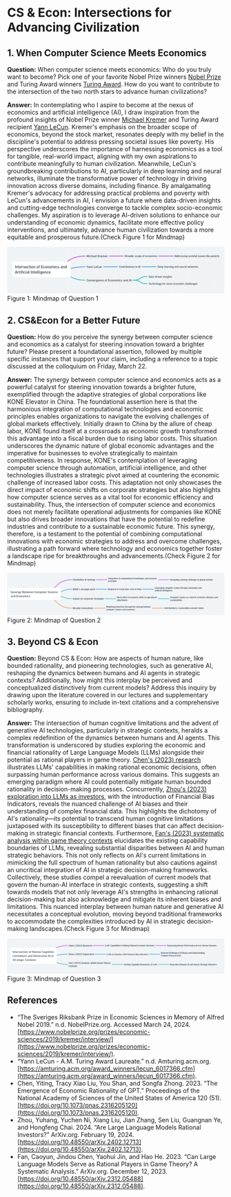 # CS & Econ: Intersections for Advancing Civilization

## 1. When Computer Science Meets Economics

**Question:** When computer science meets economics: Who do you truly want to become? Pick one of your favorite Nobel Prize winners [Nobel Prize](https://www.nobelprize.org/) and Turing Award winners [Turing Award](https://amturing.acm.org/). How do you want to contribute to the intersection of the two north stars to advance human civilizations?

**Answer:** In contemplating who I aspire to become at the nexus of economics and artificial intelligence (AI), I draw inspiration from the profound insights of Nobel Prize winner [Michael Kremer](https://www.nobelprize.org/prizes/economic-sciences/2019/kremer/interview/) and Turing Award recipient [Yann LeCun](https://amturing.acm.org/award_winners/lecun_6017366.cfm). Kremer's emphasis on the broader scope of economics, beyond the stock market, resonates deeply with my belief in the discipline's potential to address pressing societal issues like poverty. His perspective underscores the importance of harnessing economics as a tool for tangible, real-world impact, aligning with my own aspirations to contribute meaningfully to human civilization. Meanwhile, LeCun's groundbreaking contributions to AI, particularly in deep learning and neural networks, illuminate the transformative power of technology in driving innovation across diverse domains, including finance. By amalgamating Kremer's advocacy for addressing practical problems and poverty with LeCun's advancements in AI, I envision a future where data-driven insights and cutting-edge technologies converge to tackle complex socio-economic challenges. My aspiration is to leverage AI-driven solutions to enhance our understanding of economic dynamics, facilitate more effective policy interventions, and ultimately, advance human civilization towards a more equitable and prosperous future.(Check Figure 1 for Mindmap)

![Mind Map1](mindmap1.png)
Figure 1: Mindmap of Question 1

## 2. CS&Econ for a Better Future

**Question:** How do you perceive the synergy between computer science and economics as a catalyst for steering innovation toward a brighter future? Please present a foundational assertion, followed by multiple specific instances that support your claim, including a reference to a topic discussed at the colloquium on Friday, March 22.

**Answer:** The synergy between computer science and economics acts as a powerful catalyst for steering innovation towards a brighter future, exemplified through the adaptive strategies of global corporations like KONE Elevator in China. The foundational assertion here is that the harmonious integration of computational technologies and economic principles enables organizations to navigate the evolving challenges of global markets effectively. Initially drawn to China by the allure of cheap labor, KONE found itself at a crossroads as economic growth transformed this advantage into a fiscal burden due to rising labor costs. This situation underscores the dynamic nature of global economic advantages and the imperative for businesses to evolve strategically to maintain competitiveness.  In response, KONE's contemplation of leveraging computer science through automation, artificial intelligence, and other technologies illustrates a strategic pivot aimed at countering the economic challenge of increased labor costs. This adaptation not only showcases the direct impact of economic shifts on corporate strategies but also highlights how computer science serves as a vital tool for economic efficiency and sustainability. Thus, the intersection of computer science and economics does not merely facilitate operational adjustments for companies like KONE but also drives broader innovations that have the potential to redefine industries and contribute to a sustainable economic future. This synergy, therefore, is a testament to the potential of combining computational innovations with economic strategies to address and overcome challenges, illustrating a path forward where technology and economics together foster a landscape ripe for breakthroughs and advancements.(Check Figure 2 for Mindmap)

![Mind Map2](mindmap2.png)
Figure 2: Mindmap of Question 2

## 3. Beyond CS & Econ

**Question:** Beyond CS & Econ: How are aspects of human nature, like bounded rationality, and pioneering technologies, such as generative AI, reshaping the dynamics between humans and AI agents in strategic contexts? Additionally, how might this interplay be perceived and conceptualized distinctively from current models? Address this inquiry by drawing upon the literature covered in our lectures and supplementary scholarly works, ensuring to include in-text citations and a comprehensive bibliography.

**Answer:** The intersection of human cognitive limitations and the advent of generative AI technologies, particularly in strategic contexts, heralds a complex redefinition of the dynamics between humans and AI agents. This transformation is underscored by studies exploring the economic and financial rationality of Large Language Models (LLMs) alongside their potential as rational players in game theory. [Chen's (2023) research](https://doi.org/10.1073/pnas.2316205120) illustrates LLMs' capabilities in making rational economic decisions, often surpassing human performance across various domains. This suggests an emerging paradigm where AI could potentially mitigate human bounded rationality in decision-making processes. Concurrently, [Zhou's (2023) exploration into LLMs as investors](https://doi.org/10.48550/arXiv.2402.12713), with the introduction of Financial Bias Indicators, reveals the nuanced challenge of AI biases and their understanding of complex financial data. This highlights the dichotomy of AI's rationality—its potential to transcend human cognitive limitations juxtaposed with its susceptibility to different biases that can affect decision-making in strategic financial contexts.  Furthermore, [Fan's (2023) systematic analysis within game theory contexts](https://doi.org/10.48550/arXiv.2312.05488) elucidates the existing capability boundaries of LLMs, revealing substantial disparities between AI and human strategic behaviors. This not only reflects on AI's current limitations in mimicking the full spectrum of human rationality but also cautions against an uncritical integration of AI in strategic decision-making frameworks. Collectively, these studies compel a reevaluation of current models that govern the human-AI interface in strategic contexts, suggesting a shift towards models that not only leverage AI's strengths in enhancing rational decision-making but also acknowledge and mitigate its inherent biases and limitations. This nuanced interplay between human nature and generative AI necessitates a conceptual evolution, moving beyond traditional frameworks to accommodate the complexities introduced by AI in strategic decision-making landscapes.(Check Figure 3 for Mindmap)

![Mind Map3](mindmap3.png)
Figure 3: Mindmap of Question 3

## References

- “The Sveriges Riksbank Prize in Economic Sciences in Memory of Alfred Nobel 2019.” n.d. NobelPrize.org. Accessed March 24, 2024. [https://www.nobelprize.org/prizes/economic-sciences/2019/kremer/interview/](https://www.nobelprize.org/prizes/economic-sciences/2019/kremer/interview/).
- “Yann LeCun - A.M. Turing Award Laureate.” n.d. Amturing.acm.org. [https://amturing.acm.org/award_winners/lecun_6017366.cfm](https://amturing.acm.org/award_winners/lecun_6017366.cfm).
- Chen, Yiting, Tracy Xiao Liu, You Shan, and Songfa Zhong. 2023. “The Emergence of Economic Rationality of GPT.” Proceedings of the National Academy of Sciences of the United States of America 120 (51). [https://doi.org/10.1073/pnas.2316205120](https://doi.org/10.1073/pnas.2316205120).
- Zhou, Yuhang, Yuchen Ni, Xiang Liu, Jian Zhang, Sen Liu, Guangnan Ye, and Hongfeng Chai. 2024. “Are Large Language Models Rational Investors?” ArXiv.org. February 19, 2024. [https://doi.org/10.48550/arXiv.2402.12713](https://doi.org/10.48550/arXiv.2402.12713).
- Fan, Caoyun, Jindou Chen, Yaohui Jin, and Hao He. 2023. “Can Large Language Models Serve as Rational Players in Game Theory? A Systematic Analysis.” ArXiv.org. December 12, 2023. [https://doi.org/10.48550/arXiv.2312.05488](https://doi.org/10.48550/arXiv.2312.05488).
